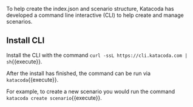 To help create the index.json and scenario structure, Katacoda has developed a command line interactive (CLI) to help create and manage scenarios.

## Install CLI

Install the CLI with the command `curl -ssL https://cli.katacoda.com | sh`{{execute}}.

After the install has finished, the command can be run via `katacoda`{{execute}}.

For example, to create a new scenario you would run the command `katacoda create scenario`{{execute}}.